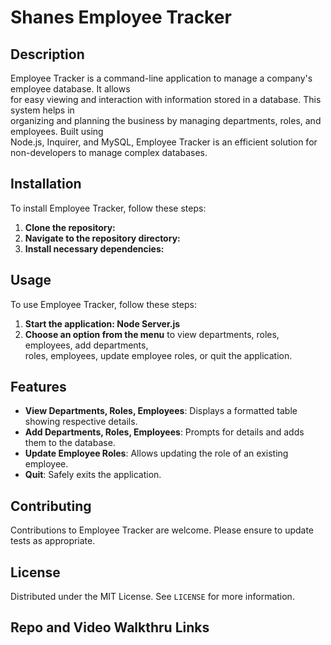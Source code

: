 # Shanes Employee Tracker

## Description

Employee Tracker is a command-line application to manage a company's employee database. It allows <br>
for easy viewing and interaction with information stored in a database. This system helps in <br>
organizing and planning the business by managing departments, roles, and employees. Built using <br>
Node.js, Inquirer, and MySQL, Employee Tracker is an efficient solution for non-developers to manage complex databases.

## Installation

To install Employee Tracker, follow these steps:

1. **Clone the repository:**
2. **Navigate to the repository directory:**
3. **Install necessary dependencies:**

## Usage

To use Employee Tracker, follow these steps:

1. **Start the application: Node Server.js**
2. **Choose an option from the menu** to view departments, roles, employees, add departments, <br>
   roles, employees, update employee roles, or quit the application.

## Features

- **View Departments, Roles, Employees**: Displays a formatted table showing respective details.
- **Add Departments, Roles, Employees**: Prompts for details and adds them to the database.
- **Update Employee Roles**: Allows updating the role of an existing employee.
- **Quit**: Safely exits the application.

## Contributing

Contributions to Employee Tracker are welcome. Please ensure to update tests as appropriate.

## License

Distributed under the MIT License. See `LICENSE` for more information.

## Repo and Video Walkthru Links


